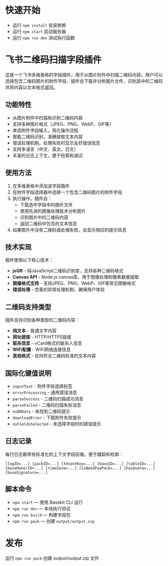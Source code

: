 # 快速开始

- 运行 `npm install` 安装依赖
- 运行 `npm start` 启动服务器
- 运行 `npm run dev` 测试执行函数

# 飞书二维码扫描字段插件

这是一个飞书多维表格的字段插件，用于从图片附件中扫描二维码内容。用户可以选择包含二维码图片的附件字段，插件会下载并分析图片文件，识别其中的二维码并将内容以文本格式返回。

## 功能特性

- 从图片附件中扫描和识别二维码内容
- 支持多种图片格式（JPEG、PNG、WebP、GIF等）
- 单选附件字段输入，简化操作流程
- 智能二维码识别，准确提取文本内容
- 错误处理机制，处理失败时显示友好错误信息
- 支持多语言（中文、英文、日文）
- 丰富的日志上下文，便于检索和调试

## 使用方法

1. 在多维表格中添加该字段插件
2. 在附件字段选择器中选择一个包含二维码图片的附件字段
3. 执行操作，插件会：
   - 下载选中字段中的图片文件
   - 使用先进的图像处理技术分析图片
   - 识别图片中的二维码内容
   - 返回二维码中包含的文本信息
4. 如果图片中没有二维码或处理失败，会显示相应的提示信息

## 技术实现

插件使用以下核心技术：

- **jsQR** - 纯JavaScript二维码识别库，支持各种二维码格式
- **Canvas API** - Node.js canvas库，用于图像处理和像素数据提取
- **图像格式支持** - 支持JPEG、PNG、WebP、GIF等常见图像格式
- **错误处理** - 完善的异常处理机制，确保用户体验

## 二维码支持类型

插件支持识别各种类型的二维码内容：

- **纯文本** - 普通文字内容
- **网址链接** - HTTP/HTTPS链接
- **联系信息** - vCard格式的联系人信息  
- **WiFi配置** - WiFi网络连接信息
- **其他格式** - 任何符合二维码标准的文本内容

## 国际化键值说明

- `inputText` - 附件字段选择标签
- `errorProcessing` - 通用错误消息
- `parseSuccess` - 二维码扫描成功消息
- `parseFailed` - 二维码扫描失败消息
- `noQRData` - 未找到二维码提示
- `downloadError` - 下载附件失败提示
- `noFieldsSelected` - 未选择字段时的错误提示

## 日志记录

每行日志都带有标准化的上下文字段前缀，便于跟踪和检索：

`[logID=...] [packID=...] [tenantKey=...] [baseID=...] [tableID=...] [baseOwnerID=...] [timeZone=...] [isNeedPayPack=...] [hasQuota=...] [baseSignature=...]`

## 脚本命令

- `npm start` — 使用 Basekit CLI 运行
- `npm run dev` — 本地执行测试
- `npm run build` — 构建字段包
- `npm run pack` — 创建 `output/output.zip`

# 发布

运行 `npm run pack` 创建 output/output.zip 文件

